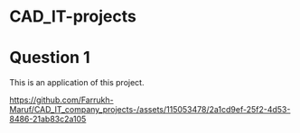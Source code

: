 # CAD_IT-projects 
# Question 1


This is an application of this project.

https://github.com/Farrukh-Maruf/CAD_IT_company_projects-/assets/115053478/2a1cd9ef-25f2-4d53-8486-21ab83c2a105

